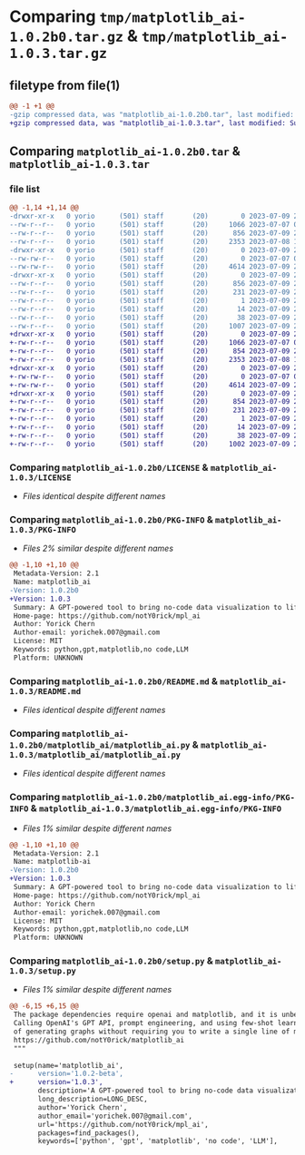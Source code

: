 # Comparing `tmp/matplotlib_ai-1.0.2b0.tar.gz` & `tmp/matplotlib_ai-1.0.3.tar.gz`

## filetype from file(1)

```diff
@@ -1 +1 @@
-gzip compressed data, was "matplotlib_ai-1.0.2b0.tar", last modified: Sun Jul  9 21:18:44 2023, max compression
+gzip compressed data, was "matplotlib_ai-1.0.3.tar", last modified: Sun Jul  9 21:21:05 2023, max compression
```

## Comparing `matplotlib_ai-1.0.2b0.tar` & `matplotlib_ai-1.0.3.tar`

### file list

```diff
@@ -1,14 +1,14 @@
-drwxr-xr-x   0 yorio      (501) staff       (20)        0 2023-07-09 21:18:44.657092 matplotlib_ai-1.0.2b0/
--rw-r--r--   0 yorio      (501) staff       (20)     1066 2023-07-07 06:14:42.000000 matplotlib_ai-1.0.2b0/LICENSE
--rw-r--r--   0 yorio      (501) staff       (20)      856 2023-07-09 21:18:44.656902 matplotlib_ai-1.0.2b0/PKG-INFO
--rw-r--r--   0 yorio      (501) staff       (20)     2353 2023-07-08 19:26:28.000000 matplotlib_ai-1.0.2b0/README.md
-drwxr-xr-x   0 yorio      (501) staff       (20)        0 2023-07-09 21:18:44.656050 matplotlib_ai-1.0.2b0/matplotlib_ai/
--rw-rw-r--   0 yorio      (501) staff       (20)        0 2023-07-07 00:49:48.000000 matplotlib_ai-1.0.2b0/matplotlib_ai/__init__.py
--rw-rw-r--   0 yorio      (501) staff       (20)     4614 2023-07-09 21:17:50.000000 matplotlib_ai-1.0.2b0/matplotlib_ai/matplotlib_ai.py
-drwxr-xr-x   0 yorio      (501) staff       (20)        0 2023-07-09 21:18:44.656680 matplotlib_ai-1.0.2b0/matplotlib_ai.egg-info/
--rw-r--r--   0 yorio      (501) staff       (20)      856 2023-07-09 21:18:44.000000 matplotlib_ai-1.0.2b0/matplotlib_ai.egg-info/PKG-INFO
--rw-r--r--   0 yorio      (501) staff       (20)      231 2023-07-09 21:18:44.000000 matplotlib_ai-1.0.2b0/matplotlib_ai.egg-info/SOURCES.txt
--rw-r--r--   0 yorio      (501) staff       (20)        1 2023-07-09 21:18:44.000000 matplotlib_ai-1.0.2b0/matplotlib_ai.egg-info/dependency_links.txt
--rw-r--r--   0 yorio      (501) staff       (20)       14 2023-07-09 21:18:44.000000 matplotlib_ai-1.0.2b0/matplotlib_ai.egg-info/top_level.txt
--rw-r--r--   0 yorio      (501) staff       (20)       38 2023-07-09 21:18:44.657150 matplotlib_ai-1.0.2b0/setup.cfg
--rw-r--r--   0 yorio      (501) staff       (20)     1007 2023-07-09 21:18:37.000000 matplotlib_ai-1.0.2b0/setup.py
+drwxr-xr-x   0 yorio      (501) staff       (20)        0 2023-07-09 21:21:05.322446 matplotlib_ai-1.0.3/
+-rw-r--r--   0 yorio      (501) staff       (20)     1066 2023-07-07 06:14:42.000000 matplotlib_ai-1.0.3/LICENSE
+-rw-r--r--   0 yorio      (501) staff       (20)      854 2023-07-09 21:21:05.322167 matplotlib_ai-1.0.3/PKG-INFO
+-rw-r--r--   0 yorio      (501) staff       (20)     2353 2023-07-08 19:26:28.000000 matplotlib_ai-1.0.3/README.md
+drwxr-xr-x   0 yorio      (501) staff       (20)        0 2023-07-09 21:21:05.321069 matplotlib_ai-1.0.3/matplotlib_ai/
+-rw-rw-r--   0 yorio      (501) staff       (20)        0 2023-07-07 00:49:48.000000 matplotlib_ai-1.0.3/matplotlib_ai/__init__.py
+-rw-rw-r--   0 yorio      (501) staff       (20)     4614 2023-07-09 21:17:50.000000 matplotlib_ai-1.0.3/matplotlib_ai/matplotlib_ai.py
+drwxr-xr-x   0 yorio      (501) staff       (20)        0 2023-07-09 21:21:05.321866 matplotlib_ai-1.0.3/matplotlib_ai.egg-info/
+-rw-r--r--   0 yorio      (501) staff       (20)      854 2023-07-09 21:21:05.000000 matplotlib_ai-1.0.3/matplotlib_ai.egg-info/PKG-INFO
+-rw-r--r--   0 yorio      (501) staff       (20)      231 2023-07-09 21:21:05.000000 matplotlib_ai-1.0.3/matplotlib_ai.egg-info/SOURCES.txt
+-rw-r--r--   0 yorio      (501) staff       (20)        1 2023-07-09 21:21:05.000000 matplotlib_ai-1.0.3/matplotlib_ai.egg-info/dependency_links.txt
+-rw-r--r--   0 yorio      (501) staff       (20)       14 2023-07-09 21:21:05.000000 matplotlib_ai-1.0.3/matplotlib_ai.egg-info/top_level.txt
+-rw-r--r--   0 yorio      (501) staff       (20)       38 2023-07-09 21:21:05.322532 matplotlib_ai-1.0.3/setup.cfg
+-rw-r--r--   0 yorio      (501) staff       (20)     1002 2023-07-09 21:20:50.000000 matplotlib_ai-1.0.3/setup.py
```

### Comparing `matplotlib_ai-1.0.2b0/LICENSE` & `matplotlib_ai-1.0.3/LICENSE`

 * *Files identical despite different names*

### Comparing `matplotlib_ai-1.0.2b0/PKG-INFO` & `matplotlib_ai-1.0.3/PKG-INFO`

 * *Files 2% similar despite different names*

```diff
@@ -1,10 +1,10 @@
 Metadata-Version: 2.1
 Name: matplotlib_ai
-Version: 1.0.2b0
+Version: 1.0.3
 Summary: A GPT-powered tool to bring no-code data visualization to life!
 Home-page: https://github.com/notY0rick/mpl_ai
 Author: Yorick Chern
 Author-email: yorichek.007@gmail.com
 License: MIT
 Keywords: python,gpt,matplotlib,no code,LLM
 Platform: UNKNOWN
```

### Comparing `matplotlib_ai-1.0.2b0/README.md` & `matplotlib_ai-1.0.3/README.md`

 * *Files identical despite different names*

### Comparing `matplotlib_ai-1.0.2b0/matplotlib_ai/matplotlib_ai.py` & `matplotlib_ai-1.0.3/matplotlib_ai/matplotlib_ai.py`

 * *Files identical despite different names*

### Comparing `matplotlib_ai-1.0.2b0/matplotlib_ai.egg-info/PKG-INFO` & `matplotlib_ai-1.0.3/matplotlib_ai.egg-info/PKG-INFO`

 * *Files 1% similar despite different names*

```diff
@@ -1,10 +1,10 @@
 Metadata-Version: 2.1
 Name: matplotlib-ai
-Version: 1.0.2b0
+Version: 1.0.3
 Summary: A GPT-powered tool to bring no-code data visualization to life!
 Home-page: https://github.com/notY0rick/mpl_ai
 Author: Yorick Chern
 Author-email: yorichek.007@gmail.com
 License: MIT
 Keywords: python,gpt,matplotlib,no code,LLM
 Platform: UNKNOWN
```

### Comparing `matplotlib_ai-1.0.2b0/setup.py` & `matplotlib_ai-1.0.3/setup.py`

 * *Files 1% similar despite different names*

```diff
@@ -6,15 +6,15 @@
 The package dependencies require openai and matplotlib, and it is unbelievably easy to use. 
 Calling OpenAI's GPT API, prompt engineering, and using few-shot learning, matplotlib_ai is capable 
 of generating graphs without requiring you to write a single line of matplotlib code! Check out this GitHub link:
 https://github.com/notY0rick/matplotlib_ai
 """
 
 setup(name='matplotlib_ai',
-      version='1.0.2-beta',
+      version='1.0.3',
       description='A GPT-powered tool to bring no-code data visualization to life!',
       long_description=LONG_DESC,
       author='Yorick Chern',
       author_email='yorichek.007@gmail.com',
       url='https://github.com/notY0rick/mpl_ai',
       packages=find_packages(),
       keywords=['python', 'gpt', 'matplotlib', 'no code', 'LLM'],
```

